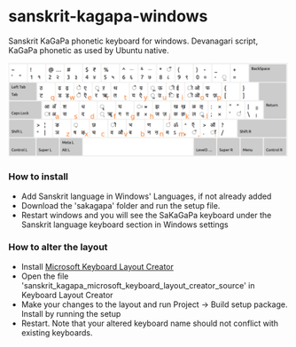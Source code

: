 # sanskrit-kagapa-windows
Sanskrit KaGaPa phonetic keyboard for windows. Devanagari script, KaGaPa phonetic as used by Ubuntu native.

![alt_layout](https://github.com/srix55/Tattwa-Vaada/blob/master/For%20Contributors/Sanskrit%20Keyboard%20Layout/Sanskrit%20Keyboard.png)

### How to install
- Add Sanskrit language in Windows' Languages, if not already added
- Download the 'sakagapa' folder and run the setup file.
- Restart windows and you will see the SaKaGaPa keyboard under the Sanskrit language keyboard section in Windows settings

### How to alter the layout
- Install [Microsoft Keyboard Layout Creator](https://www.microsoft.com/en-us/download/details.aspx?id=102134)
- Open the file 'sanskrit_kagapa_microsoft_keyboard_layout_creator_source' in Keyboard Layout Creator
- Make your changes to the layout and run Project -> Build setup package. Install by running the setup
- Restart. Note that your altered keyboard name should not conflict with existing keyboards.
